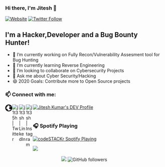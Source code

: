 ### Hi there, I'm Jitesh 👋

[![Website](https://img.shields.io/website?label=jitesh.tech&style=for-the-badge&url=https%3A%2F%2Fjitesh.tech)](https://jitesh.tech)
[![Twitter Follow](https://img.shields.io/twitter/follow/j1t35h?color=1DA1F2&logo=twitter&style=for-the-badge)](https://twitter.com/intent/follow?original_referer=https%3A%2F%2Fgithub.com%2Fj1t3sh&screen_name=j1t35h)

## I'm a Hacker,Developer and a Bug Bounty Hunter!

- 🔭 I’m currently working on Fully Recon/Vulnerability Assesment tool for Bug Hunting
- 🌱 I’m currently learning Reverse Engineering
- 👯 I’m looking to collaborate on Cybersecurity Projects
- 💬 Ask me about Cyber Security/Hacking
- 😄 2020 Goals: Contribute more to Open Source projects

### 📫 Connect with me:

<a href="https://jitesh.tech/">
    <img align="left" alt="jitesh.tech" width="22px" src="https://raw.githubusercontent.com/iconic/open-iconic/master/svg/globe.svg" />
  </a>
<a href="https://twitter.com/j1t35h">
    <img align="left" alt="j1t35h | Twitter" width="22px" src="https://cdn.jsdelivr.net/npm/simple-icons@v3/icons/twitter.svg" />     
  </a>
<a href="https://linkedin.com/in/j1t3sh">
    <img align="left" alt="j1t3sh | LinkedIn" width="22px" src="https://cdn.jsdelivr.net/npm/simple-icons@v3/icons/linkedin.svg" />        
  </a>
 <a href="https://instagram.com/jitesh.haxx">
    <img align="left" alt="j1t3sh | Instagram" width="22px" src="https://cdn.jsdelivr.net/npm/simple-icons@v3/icons/instagram.svg"/>        
  </a>
 <a href="https://dev.to/j1t3sh">
  <img src="https://d2fltix0v2e0sb.cloudfront.net/dev-badge.svg" alt="Jitesh Kumar's DEV Profile" height="30" width="30">
</a>
        
  
<br />
<br />

### 🎧 Spotify Playing 
[<img src="https://now-playing-codestackr.vercel.app/api/spotify-playing" alt="codeSTACKr Spotify Playing" width="350" />](https://open.spotify.com/user/m2zw1izlrc4jprh52zmbmt90f)

<img src='https://github-readme-stats.vercel.app/api?username=j1t3sh&&show_icons=true&title_color=ffffff&icon_color=bb2acf&text_color=daf7dc&bg_color=151515'/>
<br />
<p align='center'>
  <!--<a href="#"><img src="https://badges.pufler.dev/visits/j1t3sh/j1t3sh"></a>             -->
  <a href="#"><img src="https://badges.pufler.dev/years/j1t3sh"></a>
  <img alt="GitHub followers" src="https://img.shields.io/github/followers/j1t3sh?style=social">
</p>


